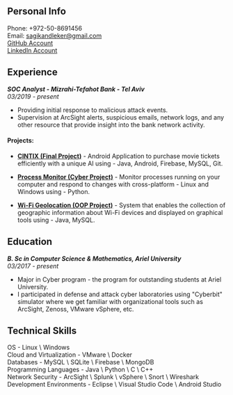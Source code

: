 ## Personal Info
Phone: +972-50-8691456<br>
Email: sagikandleker@gmail.com<br>
[GitHub Account](https://github.com/sagikandleker)   
[LinkedIn Account](https://www.linkedin.com/in/sagikandleker)

## Experience
_**SOC Analyst - Mizrahi-Tefahot Bank - Tel Aviv**_  <br>
_03/2019 - present_ <br>
- Providing initial response to malicious attack events.<br>
- Supervision at ArcSight alerts, suspicious emails, network logs, and any other resource that
provide insight into the bank network activity.<br>

#### Projects:
- [**CINTIX (Final Project)**](https://github.com/iby1812/Final-Project) - Android Application to purchase movie tickets efficiently with a
unique AI using - Java, Android, Firebase, MySQL, Git.

- [**Process Monitor (Cyber Project)**](https://github.com/sagikandleker/Process-Monitoring) - Monitor processes running on your computer and respond
to changes with cross-platform - Linux and Windows using - Python.
- [**Wi-Fi Geolocation (OOP Project)**](https://github.com/sagikandleker/WiFi-Geolocation) - System that enables the collection of geographic
information about Wi-Fi devices and displayed on graphical tools using - Java, MySQL.

## Education
_**B. Sc in Computer Science & Mathematics, Ariel University**_  <br>
_03/2017 - present_<br>
- Major in Cyber program - the program for outstanding students at Ariel University.<br>
- I participated in defense and attack cyber laboratories using "Cyberbit" simulator where we
get familiar with organizational tools such as ArcSight, Zenoss, VMware vSphere, etc.<br>

## Technical Skills
OS - Linux \ Windows<br>
Cloud and Virtualization - VMware \ Docker<br>
Databases - MySQL \ SQLite \ Firebase \ MongoDB<br>
Programming Languages - Java \ Python \ C \ C++<br>
Network Security - ArcSight \ Splunk \ vSphere \ Snort \ Wireshark<br>
Development Environments - Eclipse \ Visual Studio Code \ Android Studio<br>
